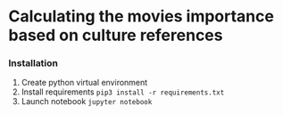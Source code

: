 # Calculating the movies importance based on culture references

### Installation

1. Create python virtual environment
2. Install requirements `pip3 install -r requirements.txt`
3. Launch notebook `jupyter notebook`